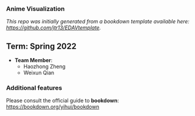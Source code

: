 ### Anime Visualization	

*This repo was initially generated from a bookdown template available here: https://github.com/jtr13/EDAVtemplate.*	
## Term: Spring 2022

+ **Team Member**:
  + Haozhong Zheng
  + Weixun Qian

### Additional features	

Please consult the official guide to **bookdown**: https://bookdown.org/yihui/bookdown



